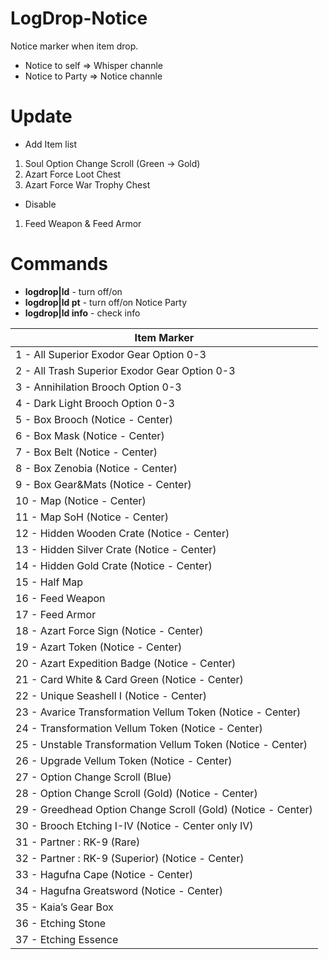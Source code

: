 # LogDrop-Notice
Notice marker when item drop.
- Notice to self => Whisper channle
- Notice to Party => Notice channle

# Update
- Add Item list

1. Soul Option Change Scroll (Green -> Gold)
2. Azart Force Loot Chest
3. Azart Force War Trophy Chest

- Disable
1. Feed Weapon & Feed Armor


# Commands 
- **logdrop|ld** - turn off/on
- **logdrop|ld pt** - turn off/on Notice Party
- **logdrop|ld info** - check info

| Item Marker |
| ------------------------ |
| 1 - All Superior Exodor Gear Option 0-3 |
| 2 - All Trash Superior Exodor Gear Option 0-3 |
| 3 - Annihilation Brooch Option 0-3 |
| 4 - Dark Light Brooch Option 0-3 |
| 5 - Box Brooch (Notice - Center) |
| 6 - Box Mask (Notice - Center) |
| 7 - Box Belt (Notice - Center) |
| 8 - Box Zenobia (Notice - Center) |
| 9 - Box Gear&Mats (Notice - Center) |
| 10 - Map (Notice - Center) |
| 11 - Map SoH (Notice - Center) |
| 12 - Hidden Wooden Crate (Notice - Center) |
| 13 - Hidden Silver Crate (Notice - Center) |
| 14 - Hidden Gold Crate (Notice - Center) |
| 15 - Half Map |
| 16 - Feed Weapon |
| 17 - Feed Armor |
| 18 - Azart Force Sign (Notice - Center) |
| 19 - Azart Token (Notice - Center) |
| 20 - Azart Expedition Badge (Notice - Center) |
| 21 - Card White & Card Green (Notice - Center) |
| 22 - Unique Seashell I (Notice - Center) |
| 23 - Avarice Transformation Vellum Token (Notice - Center) |
| 24 - Transformation Vellum Token (Notice - Center) |
| 25 - Unstable Transformation Vellum Token (Notice - Center) |
| 26 - Upgrade Vellum Token (Notice - Center) |
| 27 - Option Change Scroll (Blue) |
| 28 - Option Change Scroll (Gold) (Notice - Center) |
| 29 - Greedhead Option Change Scroll (Gold) (Notice - Center) |
| 30 - Brooch Etching I-IV (Notice - Center only IV) |
| 31 - Partner : RK-9 (Rare) |
| 32 - Partner : RK-9 (Superior) (Notice - Center) |
| 33 - Hagufna Cape (Notice - Center) |
| 34 - Hagufna Greatsword (Notice - Center) |
| 35 - Kaia’s Gear Box |
| 36 - Etching Stone |
| 37 - Etching Essence |
